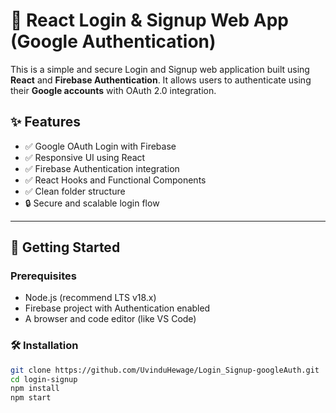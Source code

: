 # 🔐 React Login & Signup Web App (Google Authentication)

This is a simple and secure Login and Signup web application built using **React** and **Firebase Authentication**. It allows users to authenticate using their **Google accounts** with OAuth 2.0 integration.

## ✨ Features

- ✅ Google OAuth Login with Firebase
- ✅ Responsive UI using React
- ✅ Firebase Authentication integration
- ✅ React Hooks and Functional Components
- ✅ Clean folder structure
- 🔒 Secure and scalable login flow

---

## 🚀 Getting Started

### Prerequisites

- Node.js (recommend LTS v18.x)
- Firebase project with Authentication enabled
- A browser and code editor (like VS Code)

### 🛠️ Installation

```bash
git clone https://github.com/UvinduHewage/Login_Signup-googleAuth.git
cd login-signup
npm install
npm start

